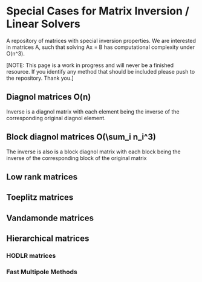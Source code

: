 # Special Cases for Matrix Inversion / Linear Solvers
A repository of matrices with special inversion properties. We are interested in matrices A, such that solving Ax = B has computational complexity under O(n^3).

[NOTE: This page is a work in progress and will never be a finished resource. If you identify any method that should be included please push to the repository. Thank you.]

## Diagnol matrices O(n)
Inverse is a diagnol matrix with each element being the inverse of the corresponding original diagnol element. 

## Block diagnol matrices O(\sum_i n_i^3)
The inverse is also is a block diagnol matrix with each block being the inverse of the corresponding block of the original matrix

## Low rank matrices

## Toeplitz matrices

## Vandamonde matrices

## Hierarchical matrices

### HODLR matrices

### Fast Multipole Methods

